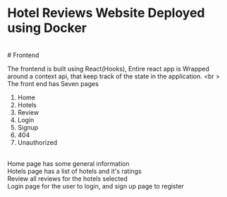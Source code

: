 # Hotel Reviews Website Deployed using Docker
<br />
# Frontend

The frontend is built using React(Hooks), Entire react app is Wrapped around a context api, that keep track of the state in the application. <br \>
The front end has Seven pages</br>
<ol>
  <li>Home</li>
  <li>Hotels</li>
  <li>Review</li>
  <li>Login</li>
  <li>Signup</li>
  <li>404</li>
  <li>Unauthorized</li>
</ol>
<br />
Home page has some general information
<br />
Hotels page has a list of hotels and it's ratings
<br />
Review all reviews for the hotels selected
<br />
Login page for the user to login, and sign up page to register
<br />
